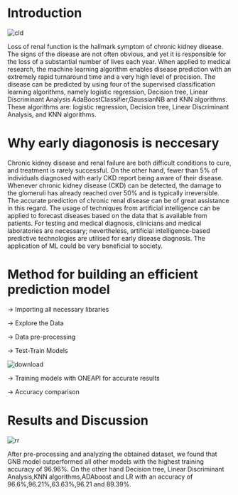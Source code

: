 # Introduction
![cld](https://user-images.githubusercontent.com/111365771/219389743-b79cd3c6-b56d-418b-ad75-ede292c1b949.jpeg)

Loss of renal function is the hallmark symptom of chronic kidney disease. The signs of the disease are not often obvious, and yet it is responsible for the loss of a substantial number of lives each year. When applied to medical research, the machine learning algorithm enables disease prediction with an extremely rapid turnaround time and a very high level of precision. The disease can be predicted by using four of the supervised classification learning algorithms, namely logistic regression, Decision tree, Linear Discriminant Analysis AdaBoostClassifier,GaussianNB and KNN algorithms. These algorithms are: logistic regression, Decision tree, Linear Discriminant Analysis, and KNN algorithms.

# Why early diagonosis is neccesary
Chronic kidney disease and renal failure are both difficult conditions to cure, and treatment is rarely successful. On the other hand, fewer than 5% of individuals diagnosed with early CKD report being aware of their disease. Whenever chronic kidney disease (CKD) can be detected, the damage to the glomeruli has already reached over 50% and is typically irreversible. The accurate prediction of chronic renal disease can be of great assistance in this regard. The usage of techniques from artificial intelligence can be applied to forecast diseases based on the data that is available from patients. For testing and medical diagnosis, clinicians and medical laboratories are necessary; nevertheless, artificial intelligence-based predictive technologies are utilised for early disease diagnosis. The application of ML could be very beneficial to society.

# Method for building an efficient prediction model

-> Importing all necessary libraries

-> Explore the Data

-> Data pre-processing

-> Test-Train Models


![download](https://user-images.githubusercontent.com/111365771/219396018-2111c2b7-eba0-4691-9dfb-a6fea7fdb9b8.png)


-> Training models with ONEAPI for accurate results

-> Accuracy comparison

# Results and Discussion
![rr](https://user-images.githubusercontent.com/111365771/219392639-dfdb9d1e-8d55-4fee-a86e-282d674b5384.png)


After pre-processing and analyzing the obtained dataset, we found that GNB model outperformed all other models with the highest training accuracy of 96.96%. On the other hand Decision tree, Linear Discriminant Analysis,KNN algorithms,ADAboost and LR with an accuracy of 96.6%,96.21%,63.63%,96.21 and 89.39%.


